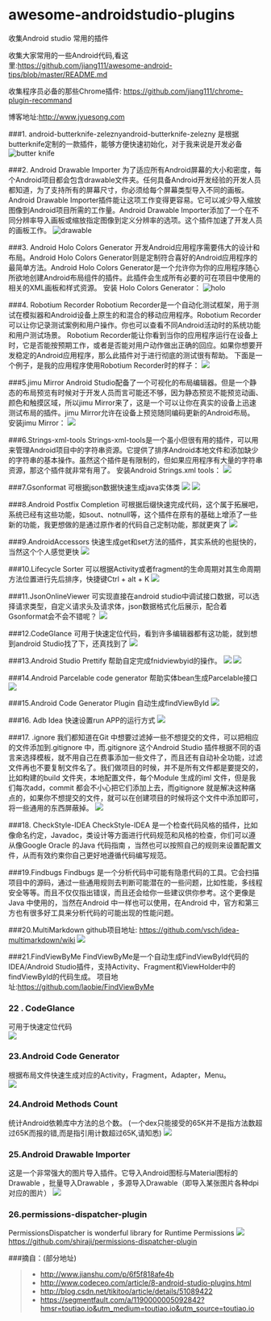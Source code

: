 # awesome-androidstudio-plugins
收集Android studio 常用的插件

收集大家常用的一些Android代码,看这里:https://github.com/jiang111/awesome-android-tips/blob/master/README.md

收集程序员必备的那些Chrome插件: https://github.com/jiang111/chrome-plugin-recommand

博客地址:http://www.jyuesong.com

###1. android-butterknife-zeleznyandroid-butterknife-zelezny 
是根据butterknife定制的一款插件，能够方便快速初始化，对于我来说是开发必备
![butter knife](http://upload-images.jianshu.io/upload_images/697635-94ed27edf930afce?imageMogr2/auto-orient/strip)

###2. Android  Drawable Importer
为了适应所有Android屏幕的大小和密度，每个Android项目都会包含drawable文件夹。任何具备Android开发经验的开发人员都知道，为了支持所有的屏幕尺寸，你必须给每个屏幕类型导入不同的画板。Android  Drawable Importer插件能让这项工作变得更容易。它可以减少导入缩放图像到Android项目所需的工作量。Android  Drawable Importer添加了一个在不同分辨率导入画板或缩放指定图像到定义分辨率的选项。这个插件加速了开发人员的画板工作。
![drawable](http://static.codeceo.com/images/2015/06/bec704326c63128072faff139dadd1241.png)


###3. Android  Holo Colors Generator
开发Android应用程序需要伟大的设计和布局。Android  Holo Colors Generator则是定制符合喜好的Android应用程序的最简单方法。Android  Holo Colors Generator是一个允许你为你的应用程序随心所欲地创建Android布局组件的插件。此插件会生成所有必要的可在项目中使用的相关的XML画板和样式资源。
安装 Holo Colors Generator：
![holo](http://static.codeceo.com/images/2015/06/Holo-Colors-Generator.gif)

###4. Robotium Recorder
Robotium Recorder是一个自动化测试框架，用于测试在模拟器和Android设备上原生的和混合的移动应用程序。Robotium Recorder可以让你记录测试案例和用户操作。你也可以查看不同Android活动时的系统功能和用户测试场景。
Robotium Recorder能让你看到当你的应用程序运行在设备上时，它是否能按预期工作，或者是否能对用户动作做出正确的回应。如果你想要开发稳定的Android应用程序，那么此插件对于进行彻底的测试很有帮助。
下面是一个例子，是我的应用程序使用Robotium Recorder时的样子：
![](http://static.codeceo.com/images/2015/06/96f88230aa7652387300d07e04abee4f1.jpg)

###5.jimu Mirror
Android Studio配备了一个可视化的布局编辑器。但是一个静态的布局预览有时候对于开发人员而言可能还不够，因为静态预览不能预览动画、颜色和触摸区域，所以jimu Mirror来了，这是一个可以让你在真实的设备上迅速测试布局的插件。jimu Mirror允许在设备上预览随同编码更新的Android布局。
安装jimu Mirror：
![](http://static.codeceo.com/images/2015/06/jimu-Mirror.gif)

###6.Strings-xml-tools
Strings-xml-tools是一个虽小但很有用的插件，可以用来管理Android项目中的字符串资源。它提供了排序Android本地文件和添加缺少的字符串的基本操作。虽然这个插件是有限制的，但如果应用程序有大量的字符串资源，那这个插件就非常有用了。
安装Android Strings.xml tools：
![](http://static.codeceo.com/images/2015/06/Android-Strings.xml-tools.gif)

###7.Gsonformat
可根据json数据快速生成java实体类
![](http://upload-images.jianshu.io/upload_images/697635-5a07f838223baaae.gif?imageMogr2/auto-orient/strip)
![](http://upload-images.jianshu.io/upload_images/697635-d92e0dbd37edb00c.gif?imageMogr2/auto-orient/strip)

###8.Android Postfix Completion
 可根据后缀快速完成代码，这个属于拓展吧，系统已经有这些功能，如sout、notnull等，这个插件在原有的基础上增添了一些新的功能，我更想做的是通过原作者的代码自己定制功能，那就更爽了
![](http://upload-images.jianshu.io/upload_images/697635-a31253c015897c80.gif?imageMogr2/auto-orient/strip)

###9.AndroidAccessors
快速生成get和set方法的插件，其实系统的也挺快的，当然这个个人感觉更快
![](http://upload-images.jianshu.io/upload_images/697635-87282f504a99b915.gif?imageMogr2/auto-orient/strip)

###10.Lifecycle Sorter
可以根据Activity或者fragment的生命周期对其生命周期方法位置进行先后排序，快捷键Ctrl + alt + K
![](http://upload-images.jianshu.io/upload_images/697635-6a52664d2488f037.gif?imageMogr2/auto-orient/strip)

###11.JsonOnlineViewer
可实现直接在android studio中调试接口数据，可以选择请求类型，自定义请求头及请求体，json数据格式化后展示，配合着Gsonformat会不会不错呢？
![](http://upload-images.jianshu.io/upload_images/697635-d4d34d5d6cc4163d.gif?imageMogr2/auto-orient/strip)

###12.CodeGlance
可用于快速定位代码，看到许多编辑器都有这功能，就到想到android Studio找了下，还真找到了
![](http://upload-images.jianshu.io/upload_images/697635-0450282604ad3e48.gif?imageMogr2/auto-orient/strip)

###13.Android Studio Prettify
帮助自定完成fnidviewbyid的操作。
![](https://camo.githubusercontent.com/0aafce84883fbaaeac02b28ccad0d839cbab9da4/687474703a2f2f706c7567696e732e6a6574627261696e732e636f6d2f66696c65732f373430352f73637265656e73686f745f31343431352e706e67)
![](https://camo.githubusercontent.com/171b89ab6aba75116c93fd74f93c342988a63f17/687474703a2f2f706c7567696e732e6a6574627261696e732e636f6d2f66696c65732f373430352f73637265656e73686f745f31343431382e706e67)

###14.Android Parcelable code generator
帮助实体bean生成Parcelable接口<br/>
![](https://github.com/jiang111/awesome-androidstudio-plugins/blob/master/images/parcelable/android%20p1.gif)

###15.Android Code Generator Plugin
自动生成findViewById
![](https://github.com/jiang111/awesome-androidstudio-plugins/blob/master/images/Code%20Generator/Code%20Generator%20Plugin.gif)

###16. Adb Idea
快速设置run APP的运行方式
![](https://github.com/jiang111/awesome-androidstudio-plugins/blob/master/images/adbidea/adbidea.gif)

###17. .ignore
我们都知道在Git 中想要过滤掉一些不想提交的文件，可以把相应的文件添加到.gitignore 中，而.gitignore 这个Android Studio 插件根据不同的语言来选择模板，就不用自己在费事添加一些文件了，而且还有自动补全功能，过滤文件再也不要复制文件名了。我们做项目的时候，并不是所有文件都是要提交的，比如构建的build 文件夹，本地配置文件，每个Module 生成的iml 文件，但是我们每次add，commit 都会不小心把它们添加上去，而gitignore 就是解决这种痛点的，如果你不想提交的文件，就可以在创建项目的时候将这个文件中添加即可，将一些通用的东西屏蔽掉。
![](http://img.blog.csdn.net/20160408103956132)

###18. CheckStyle-IDEA
CheckStyle-IDEA 是一个检查代码风格的插件，比如像命名约定，Javadoc，类设计等方面进行代码规范和风格的检查，你们可以遵从像Google Oracle 的Java 代码指南 ，当然也可以按照自己的规则来设置配置文件，从而有效约束你自己更好地遵循代码编写规范。

###19.Findbugs
Findbugs 是一个分析代码中可能有隐患代码的工具。它会扫描项目中的源码，通过一些通用规则去判断可能潜在的一些问题，比如性能，多线程安全等等。而且不仅仅指出错误，而且还会给你一些建议供你参考。这个更像是Java 中使用的，当然在Android 中一样也可以使用，在Android 中，官方和第三方也有很多好工具来分析代码的可能出现的性能问题。

###20.MultiMarkdown
github项目地址: https://github.com/vsch/idea-multimarkdown/wiki 
![](https://github.com/vsch/idea-multimarkdown/raw/master/assets/images/ScreenShot_preview.png)

###21.FindViewByMe
FindViewByMe是一个自动生成FindViewById代码的IDEA/Android Studio插件，支持Activity、Fragment和ViewHolder中的findViewById的代码生成。
项目地址:https://github.com/laobie/FindViewByMe

### 22 . CodeGlance
可用于快速定位代码 <br />
![](https://github.com/jiang111/awesome-androidstudio-plugins/blob/master/images/codeg.png)

### 23.Android Code Generator
根据布局文件快速生成对应的Activity，Fragment，Adapter，Menu。 <br />
![](https://raw.githubusercontent.com/jiang111/awesome-androidstudio-plugins/master/images/android_code_generator.gif)

### 24.Android Methods Count
统计Android依赖库中方法的总个数。 (一个dex只能接受的65K并不是指方法数超过65K而报的错,而是指引用计数超过65K,请知悉)
![](https://raw.githubusercontent.com/jiang111/awesome-androidstudio-plugins/master/images/AndroidMethodsCount.gif)

### 25.Android Drawable Importer
这是一个非常强大的图片导入插件。它导入Android图标与Material图标的Drawable ，批量导入Drawable ，多源导入Drawable（即导入某张图片各种dpi对应的图片） 
![](https://raw.githubusercontent.com/jiang111/awesome-androidstudio-plugins/master/images/AndroidDrawableImporter.png)

### 26.permissions-dispatcher-plugin
PermissionsDispatcher is wonderful library for Runtime Permissions
![](https://github.com/shiraji/permissions-dispatcher-plugin/raw/master/website/images/pd.gif)
https://github.com/shiraji/permissions-dispatcher-plugin

###摘自：(部分地址)
>* http://www.jianshu.com/p/6f5f818afe4b
>* http://www.codeceo.com/article/8-android-studio-plugins.html
>* http://blog.csdn.net/tikitoo/article/details/51089422
>* https://segmentfault.com/a/1190000005092842?hmsr=toutiao.io&utm_medium=toutiao.io&utm_source=toutiao.io






